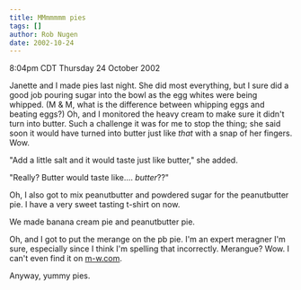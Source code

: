```yaml
---
title: MMmmmmm pies
tags: []
author: Rob Nugen
date: 2002-10-24
---
```


<p class=date>8:04pm CDT Thursday 24 October 2002</p>

<p>Janette and I made pies last night.  She did most everything, but I
sure did a good job pouring sugar into the bowl as the egg whites were
being whipped.  (M & M, what is the difference between whipping eggs
and beating eggs?)  Oh, and I monitored the heavy cream to make sure
it didn't turn into butter.  Such a challenge it was for me to stop
the thing; she said soon it would have turned into butter just like
<em>that</em> with a snap of her fingers.  Wow.</p>

<p>"Add a little salt and it would taste just like butter," she
added.</p>

<p>"Really?  Butter would taste like.... <em>butter</em>??"</p>

<p>Oh, I also got to mix peanutbutter and powdered sugar for the
peanutbutter pie.  I have a very sweet tasting t-shirt on now.</p>

<p>We made banana cream pie and peanutbutter pie.</p>

<p>Oh, and I got to put the merange on the pb pie.  I'm an expert
meragner I'm sure, especially since I think I'm spelling that
incorrectly.  Merangue?  Wow. I can't even find it on <a
href="http://www.m-w.com">m-w.com</a>.</p>

<p>Anyway, yummy pies.</p>
